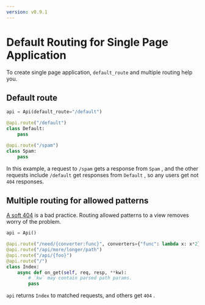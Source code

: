 ```yaml
---
version: v0.9.1
---
```


# Default Routing for Single Page Application

To create single page application, `default_route` and multiple routing help you.

## Default route

```python
api = Api(default_route="/default")

@api.route("/default")
class Default:
    pass

@api.route("/spam")
class Spam:
    pass

```

In this example, a request to `/spam` gets a response from `Spam` , and the other requests include `/default` get responses from `Default` , so any users get not `404` responses.

## Multiple routing for allowed patterns

[A soft 404](https://support.google.com/webmasters/answer/181708?hl=en) is a bad practice. Routing allowed patterns to a view removes worry of the problem.

```python
api = Api()

@api.route("/need/{converter:func}", converters={"func": lambda x: x*2} )
@api.route("/api/more/longer/path")
@api.route("/api/{foo}")
@api.route("/")
class Index:
    async def on_get(self, req, resp, **kw):
        # `kw` may contain parsed path params.
        pass

```

`api` returns `Index` to matched requests, and others get `404` .
